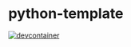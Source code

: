 # python-template
[![devcontainer](https://github.com/code-tanks/python-api/actions/workflows/devcontainer.yml/badge.svg)](https://github.com/code-tanks/python-api/actions/workflows/devcontainer.yml)